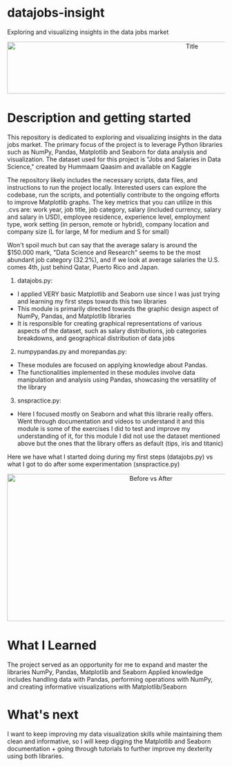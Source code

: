 # datajobs-insight
Exploring and visualizing insights in the data jobs market

<p align="center">
  <img src="https://i.imgur.com/zcpIFfp.jpeg" alt="Title" width="840px" height="120px">
</p>


# Description and getting started 
This repository is dedicated to exploring and visualizing insights in the data jobs market. The primary focus of the project is to leverage Python libraries such as NumPy, Pandas, Matplotlib and Seaborn for data analysis and visualization. The dataset used for this project is "Jobs and Salaries in Data Science," created by Hummaam Qaasim and available on Kaggle

The repository likely includes the necessary scripts, data files, and instructions to run the project locally. Interested users can explore the codebase, run the scripts, and potentially contribute to the ongoing efforts to improve Matplotlib graphs. The key metrics that you can utilize in this .cvs are: work year, job title, job category, salary (included currency, salary and salary in USD), employee residence, experience level, employment type, work setting (in person, remote or hybrid), company location and company size (L for large, M for medium and S for small)

Won't spoil much but can say that the average salary is around the $150.000 mark, "Data Science and Research" seems to be the most abundant job category (32.2%), and if we look at average salaries the U.S. comes 4th, just behind Qatar, Puerto Rico and Japan.

1. datajobs.py:
* I applied VERY basic Matplotlib and Seaborn use since I was just trying and learning my first steps towards this two libraries
* This module is primarily directed towards the graphic design aspect of NumPy, Pandas, and Matplotlib libraries
* It is responsible for creating graphical representations of various aspects of the dataset, such as salary distributions, job categories breakdowns, and geographical distribution of data jobs

2. numpypandas.py and morepandas.py:
* These modules are focused on applying knowledge about Pandas.
* The functionalities implemented in these modules involve data manipulation and analysis using Pandas, showcasing the versatility of the library

3. snspractice.py:
* Here I focused mostly on Seaborn and what this librarie really offers. Went through documentation and videos to understand it and this module is some of the exercises I did to test and improve my understanding of it, for this module I did not use the dataset mentioned above but the ones that the library offers as default (tips, iris and titanic)

Here we have what I started doing during my first steps (datajobs.py) vs what I got to do after some experimentation (snspractice.py)
<p align="center">
  <img src="https://i.imgur.com/NOPf3vK.png" alt="Before vs After" width="650px" height="340px">
</p>


# What I Learned
The project served as an opportunity for me to expand and master the libraries NumPy, Pandas, Matplotlib and Seaborn
Applied knowledge includes handling data with Pandas, performing operations with NumPy, and creating informative visualizations with Matplotlib/Seaborn

# What's next
I want to keep improving my data visualization skills while maintaining them clean and informative, so I will keep digging the Matplotlib and Seaborn documentation + going through tutorials to further improve my dexterity using both libraries.

